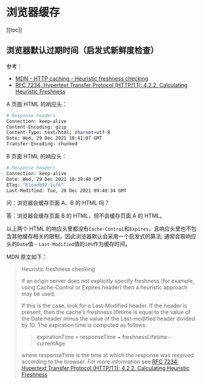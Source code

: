 # 浏览器缓存

[[toc]]

## 浏览器默认过期时间（启发式新鲜度检查）

参考：

- [MDN - HTTP caching - Heuristic freshness checking](https://developer.mozilla.org/en-US/docs/Web/HTTP/Caching#heuristic_freshness_checking)
- [RFC 7234: Hypertext Transfer Protocol (HTTP/1.1): 4.2.2.  Calculating Heuristic Freshness](https://datatracker.ietf.org/doc/html/rfc7234#section-4.2.2)

A 页面 HTML 的响应头：

```sh
# Response headers
Connection: keep-alive
Content-Encoding: gzip
Content-Type: text/html; charset=utf-8
Date: Wed, 29 Dec 2021 10:41:07 GMT
Transfer-Encoding: chunked
```

B 页面 HTML 的响应头：

```sh
# Response headers
Connection: keep-alive
Date: Wed, 29 Dec 2021 10:39:40 GMT
ETag: "61cadb92-1cf6"
Last-Modified: Tue, 28 Dec 2021 09:40:34 GMT
```

问：浏览器会缓存页面 A、B 的 HTML 吗？

答：浏览器会缓存页面 B 的 HTML，但不会缓存页面 A 的 HTML。

以上两个 HTML 的响应头里都没有`Cache-Control`和`Expires`，且响应头里也不包含其他缓存相关的限制，因此浏览器默认会采用一个启发式的算法, 通常会取响应头的`Date`值 - `Last-Modified`值的`10%`作为缓存时间。

MDN 原文如下：

> Heuristic freshness checking
>
> If an origin server does not explicitly specify freshness (for example, using Cache-Control or Expires header) then a heuristic approach may be used.
>
> If this is the case, look for a Last-Modified header. If the header is present, then the cache's freshness lifetime is equal to the value of the Date header minus the value of the Last-modified header divided by 10. The expiration time is computed as follows:
>
> > expirationTime = responseTime + freshnessLifetime - currentAge
>
> where responseTime is the time at which the response was received according to the browser. For more information see [RFC 7234: Hypertext Transfer Protocol (HTTP/1.1): 4.2.2.  Calculating Heuristic Freshness](https://datatracker.ietf.org/doc/html/rfc7234#section-4.2.2)
